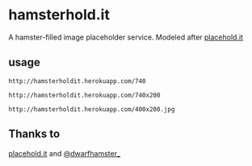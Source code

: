 hamsterhold.it
=========

A hamster-filled image placeholder service. Modeled after [placehold.it](http://placehold.it)

usage
-----

```
http://hamsterholdit.herokuapp.com/740
```

```
http://hamsterholdit.herokuapp.com/740x200
```

```
http://hamsterholdit.herokuapp.com/400x200.jpg
```

Thanks to
---------

[placehold.it](http://placehold.it) and [@dwarfhamster_](http://instagram.com/dwarfhamster_)
